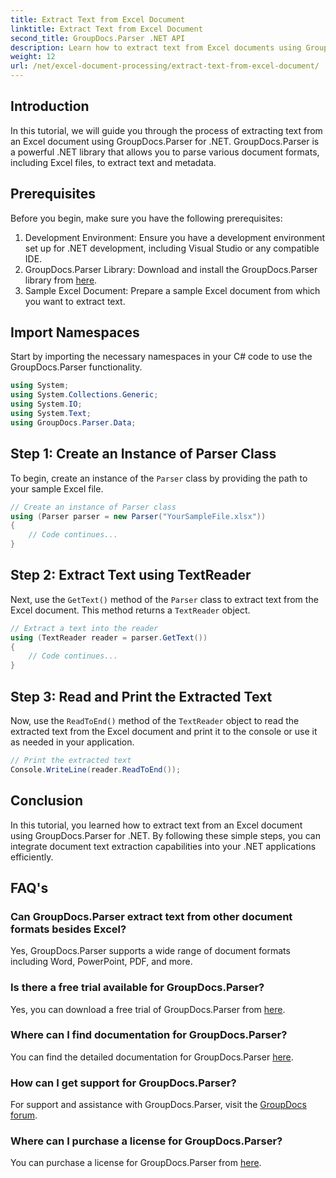 ```yaml
---
title: Extract Text from Excel Document
linktitle: Extract Text from Excel Document
second_title: GroupDocs.Parser .NET API
description: Learn how to extract text from Excel documents using GroupDocs.Parser for .NET in simple steps.
weight: 12
url: /net/excel-document-processing/extract-text-from-excel-document/
---
```

## Introduction
In this tutorial, we will guide you through the process of extracting text from an Excel document using GroupDocs.Parser for .NET. GroupDocs.Parser is a powerful .NET library that allows you to parse various document formats, including Excel files, to extract text and metadata.
## Prerequisites
Before you begin, make sure you have the following prerequisites:
1. Development Environment: Ensure you have a development environment set up for .NET development, including Visual Studio or any compatible IDE.
2. GroupDocs.Parser Library: Download and install the GroupDocs.Parser library from [here](https://releases.groupdocs.com/parser/net/).
3. Sample Excel Document: Prepare a sample Excel document from which you want to extract text.

## Import Namespaces
Start by importing the necessary namespaces in your C# code to use the GroupDocs.Parser functionality.
```csharp
using System;
using System.Collections.Generic;
using System.IO;
using System.Text;
using GroupDocs.Parser.Data;
```
## Step 1: Create an Instance of Parser Class
To begin, create an instance of the `Parser` class by providing the path to your sample Excel file.
```csharp
// Create an instance of Parser class
using (Parser parser = new Parser("YourSampleFile.xlsx"))
{
    // Code continues...
}
```
## Step 2: Extract Text using TextReader
Next, use the `GetText()` method of the `Parser` class to extract text from the Excel document. This method returns a `TextReader` object.
```csharp
// Extract a text into the reader
using (TextReader reader = parser.GetText())
{
    // Code continues...
}
```
## Step 3: Read and Print the Extracted Text
Now, use the `ReadToEnd()` method of the `TextReader` object to read the extracted text from the Excel document and print it to the console or use it as needed in your application.
```csharp
// Print the extracted text
Console.WriteLine(reader.ReadToEnd());
```

## Conclusion
In this tutorial, you learned how to extract text from an Excel document using GroupDocs.Parser for .NET. By following these simple steps, you can integrate document text extraction capabilities into your .NET applications efficiently.

## FAQ's
### Can GroupDocs.Parser extract text from other document formats besides Excel?
Yes, GroupDocs.Parser supports a wide range of document formats including Word, PowerPoint, PDF, and more.
### Is there a free trial available for GroupDocs.Parser?
Yes, you can download a free trial of GroupDocs.Parser from [here](https://releases.groupdocs.com/).
### Where can I find documentation for GroupDocs.Parser?
You can find the detailed documentation for GroupDocs.Parser [here](https://tutorials.groupdocs.com/parser/net/).
### How can I get support for GroupDocs.Parser?
For support and assistance with GroupDocs.Parser, visit the [GroupDocs forum](https://forum.groupdocs.com/c/parser/17).
### Where can I purchase a license for GroupDocs.Parser?
You can purchase a license for GroupDocs.Parser from [here](https://purchase.groupdocs.com/buy).
